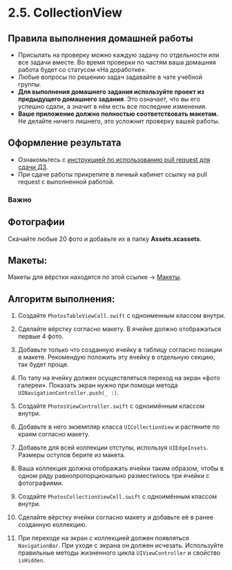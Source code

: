 # 2.5. CollectionView

## Правила выполнения домашней работы

* Присылать на проверку можно каждую задачу по отдельности или все задачи вместе. Во время проверки по частям ваша домашняя работа будет со статусом «На доработке».
* Любые вопросы по решению задач задавайте в чате учебной группы.
* **Для выполнения домашнего задания используйте проект из предыдущего домашнего задания**. Это означает, что вы его успешно сдали, а значит в нём есть все последние изменения.
* **Ваше приложение должно полностью соответствовать макетам.** Не делайте ничего лишнего, это усложнит проверку вашей работы.

## Оформление результата

* Ознакомьтесь с [инструкцией по использованию pull request для сдачи ДЗ](https://github.com/netology-code/iosui-homeworks/blob/iosui-8/Pull%20requests'%20guideline.md).
* При сдаче работы прикрепите в личный кабинет ссылку на pull request с выполненной работой.

### Важно 

## Фотографии
Скачайте любые 20 фото и добавьте их в папку **Assets.xcassets**.

## Макеты:
Макеты для вёрстки находятся по этой ссылке -> [Макеты](./2.5_Макеты).

## Алгоритм выполнения:

1. Создайте `PhotosTableViewCell.swift` c одноименным классом внутри.

2. Сделайте вёрстку согласно макету. В ячейке должно отображаться первые 4 фото.

3. Добавьте только что созданную ячейку в таблицу согласно позиции в макете. Рекомендую положить эту ячейку в отдельную секцию, так будет проще.

4. По тапу на ячейку должен осуществляться переход на экран «фото галереи». Показать экран нужно при помощи метода `UINavigationController.push(_ :)`.

5. Создайте `PhotosViewController.swift` c одноимённым классом внутри.

6. Добавьте в него экземпляр класса `UICollectionView` и растяните по краям согласно макету.

7. Добавьте для всей коллекции отступы, используя `UIEdgeInsets`. Размеры оступов берите из макета.

8. Ваша коллекция должна отображать ячейки таким образом, чтобы в одном ряду равнопропорционально разместилось три ячейки с фотографиями.

9. Создайте `PhotosCollectionViewCell.swift` с одноимённым классом внутри.

10. Сделайте вёрстку ячейки согласно макету и добавьте её в ранее созданную коллекцию.

11. При переходе на экран с коллекцией должен появляться `NavigationBar`. При уходе с экрана он должен исчезать. Используйте правильные методы жизненного цикла `UIViewController` и свойство `isHidden`.
